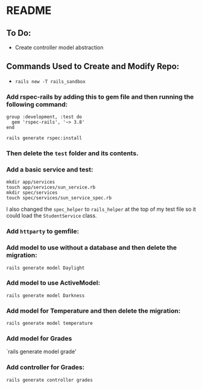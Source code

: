 # README

## To Do:
* Create controller model abstraction

## Commands Used to Create and Modify Repo:
* `rails new -T rails_sandbox`

### Add rspec-rails by adding this to gem file and then running the following command:

```
group :development, :test do
  gem 'rspec-rails', '~> 3.8'
end
```

`rails generate rspec:install`

### Then delete the `test` folder and its contents.

### Add a basic service and test:

```
mkdir app/services
touch app/services/sun_service.rb
mkdir spec/services
touch spec/services/sun_service_spec.rb
```

I also changed the `spec_helper` to `rails_helper` at the top of my test file so it could load the `StudentService` class.

### Add `httparty` to gemfile:

### Add model to use without a database and then delete the migration:
`rails generate model Daylight`

### Add model to use ActiveModel:
`rails generate model Darkness`

### Add model for Temperature and then delete the migration:
`rails generate model temperature`

### Add model for Grades
`rails generate model grade'

### Add controller for Grades:
`rails generate controller grades`
